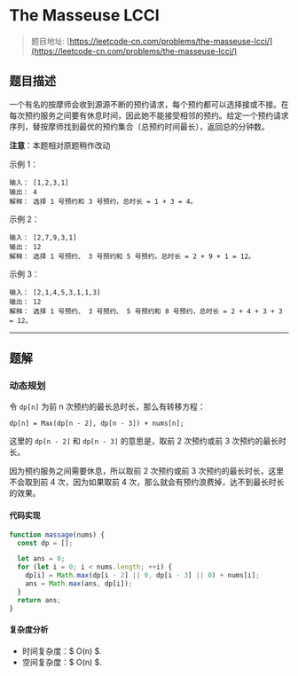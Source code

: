 # The Masseuse LCCI

> 题目地址: [https://leetcode-cn.com/problems/the-masseuse-lcci/](https://leetcode-cn.com/problems/the-masseuse-lcci/)

## 题目描述

一个有名的按摩师会收到源源不断的预约请求，每个预约都可以选择接或不接。在每次预约服务之间要有休息时间，因此她不能接受相邻的预约。给定一个预约请求序列，替按摩师找到最优的预约集合（总预约时间最长），返回总的分钟数。

**注意**：本题相对原题稍作改动

示例 1：

```
输入： [1,2,3,1]
输出： 4
解释： 选择 1 号预约和 3 号预约，总时长 = 1 + 3 = 4。
```

示例 2：

```
输入： [2,7,9,3,1]
输出： 12
解释： 选择 1 号预约、 3 号预约和 5 号预约，总时长 = 2 + 9 + 1 = 12。
```

示例 3：

```
输入： [2,1,4,5,3,1,1,3]
输出： 12
解释： 选择 1 号预约、 3 号预约、 5 号预约和 8 号预约，总时长 = 2 + 4 + 3 + 3 = 12。
```

------

## 题解

### 动态规划

令 `dp[n]` 为前 n 次预约的最长总时长，那么有转移方程：

```
dp[n] = Max(dp[n - 2], dp[n - 3]) + nums[n];
```

这里的 `dp[n - 2]` 和 `dp[n - 3]` 的意思是，取前 2 次预约或前 3 次预约的最长时长。

因为预约服务之间需要休息，所以取前 2 次预约或前 3 次预约的最长时长，这里不会取到前 4 次，因为如果取前 4 次，那么就会有预约浪费掉，达不到最长时长的效果。

#### 代码实现

```js
function massage(nums) {
  const dp = [];

  let ans = 0;
  for (let i = 0; i < nums.length; ++i) {
    dp[i] = Math.max(dp[i - 2] || 0, dp[i - 3] || 0) + nums[i];
    ans = Math.max(ans, dp[i]);
  }
  return ans;
}
```

#### 复杂度分析

* 时间复杂度：$ O(n) $.
* 空间复杂度：$ O(n) $.

